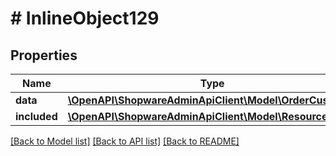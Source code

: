 # # InlineObject129

## Properties

Name | Type | Description | Notes
------------ | ------------- | ------------- | -------------
**data** | [**\OpenAPI\ShopwareAdminApiClient\Model\OrderCustomer**](OrderCustomer.md) |  | [optional]
**included** | [**\OpenAPI\ShopwareAdminApiClient\Model\Resource[]**](Resource.md) |  | [optional]

[[Back to Model list]](../../README.md#models) [[Back to API list]](../../README.md#endpoints) [[Back to README]](../../README.md)
